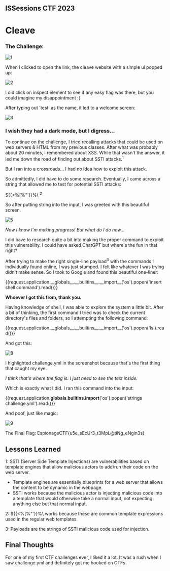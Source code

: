 ## ISSessions CTF 2023 
# Cleave

### The Challenge:
![1](https://github.com/magdzzia/Adam-M/assets/158006085/8dc75d16-e5c1-445b-8837-1db2fb5e6542)

When I clicked to open the link, the cleave website with a simple ui popped up:

![2](https://github.com/magdzzia/Adam-M/assets/158006085/90a625f6-15b8-47a6-9598-979be5c443fe)

I did click on inspect element to see if any easy flag was there, but you could imagine my disappointment :(

After typing out 'test' as the name, it led to a welcome screen:

![3](https://github.com/magdzzia/Adam-M/assets/158006085/f570b9e1-ecbf-4af8-949e-3265de8e0959)

### I wish they had a dark mode, but I digress...

To continue on the challenge, I tried recalling attacks that could be used on web servers & HTML from my previous classes. After what was probably about 20 minutes, I remembered about XSS. While that wasn't the answer, it led me down the road of finding out about SSTI attacks.<sup>1</sup>

But I ran into a crossroads... I had no idea how to exploit this attack.

So admittedly, I did have to do some research. Eventually, I came across a string that allowed me to test for potential SSTI attacks: 

${{<%[%"'}}%\ <sup>2</sup>

So after putting string into the input, I was greeted with this beautiful screen. 

![5](https://github.com/magdzzia/Adam-M/assets/158006085/99ca2c6d-3cac-468d-8e64-0b3912b3ffc4)

_Now I know I'm making progress! But what do I do now..._

I did have to research quite a bit into making the proper command to exploit this vulnerability. I could have asked ChatGPT but where's the fun in that right? 

After trying to make the right single-line payload<sup>3</sup> with the commands I individually found online, I was just stumped. I felt like whatever I was trying didn't make sense. So I took to Google and found this beautiful one-liner:

{{request.application.\_\_globals\_\_.\_\_builtins\_\_.\_\_import\_\_('os').popen('insert shell command').read()}}

**Whoever I got this from, thank you.**

Having knowledge of shell, I was able to explore the system a little bit. After a bit of thinking, the first command I tried was to check the current directory's files and folders, so I attempting the following command: 

{{request.application.\_\_globals\_\_.\_\_builtins\_\_.\_\_import\_\_('os').popen('ls').read()}}

And got this:

![8](https://github.com/magdzzia/Adam-M/assets/158006085/045d9d02-7dbf-434e-994c-68dd2ce2002e)

I highlighted challenge.yml in the screenshot because that's the first thing that caught my eye. 

_I think that's where the flag is. I just need to see the text inside._ 

Which is exactly what I did. I ran this command into the input:

{{request.application.__globals__.__builtins__.__import__('os').popen('strings challenge.yml').read()}}

And poof, just like magic:

![9](https://github.com/magdzzia/Adam-M/assets/158006085/447162eb-db7c-439e-9a26-734c599a456a)

The Final Flag: EspionageCTF{u5e_sEcUr3_t3MpL@tiNg_eNgin3s}

## Lessons Learned
1: SSTI (Server Side Template Injections) are vulnerabilities based on template engines that allow malicious actors to add/run their code on the web server. 
  - Template engines are essentially blueprints for a web server that allows the content to be dynamic in the webpage.
  - SSTI works because the malicious actor is injecting malicious code into a template that would otherwise take a normal input, not expecting anything else but that normal input.

2: ${{<%[%"'}}%\ works because these are common template expressions used in the regular web templates.

3: Payloads are the strings of SSTI malicious code used for injection.

## Final Thoughts

For one of my first CTF challenges ever, I liked it a lot. It was a rush when I saw challenge.yml and definitely got me hooked on CTFs. 


